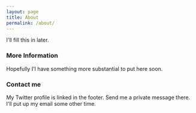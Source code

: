 ```yaml
---
layout: page
title: About
permalink: /about/
---
```


I'll fill this in later.

### More Information

Hopefully I'l have something more substantial to put here soon.

### Contact me

My Twitter profile is linked in the footer. Send me a private message there. I'll put up my email some other time.
